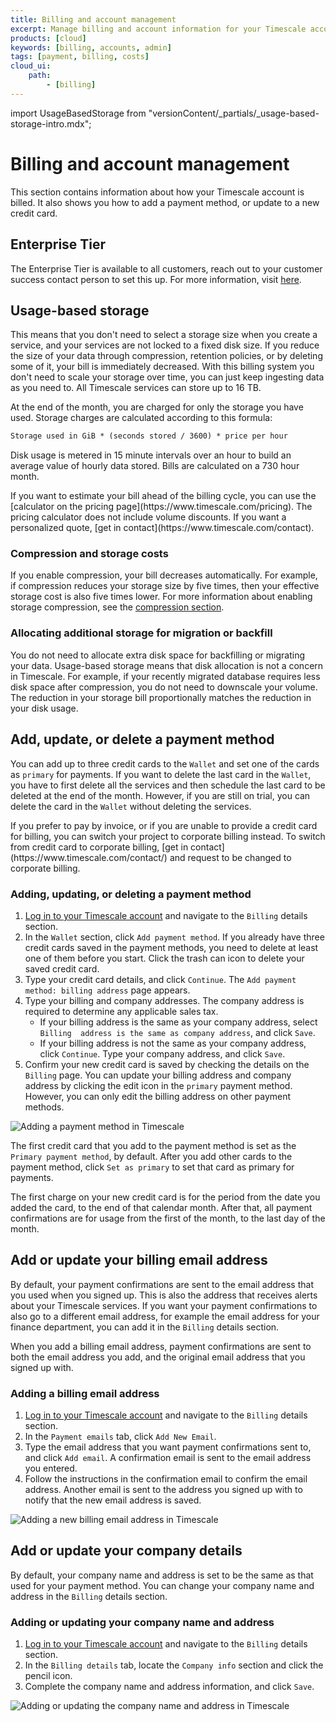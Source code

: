 ```yaml
---
title: Billing and account management
excerpt: Manage billing and account information for your Timescale account
products: [cloud]
keywords: [billing, accounts, admin]
tags: [payment, billing, costs]
cloud_ui:
    path:
        - [billing]
---
```


import UsageBasedStorage from "versionContent/_partials/_usage-based-storage-intro.mdx";

# Billing and account management

This section contains information about how your Timescale account is billed.
It also shows you how to add a payment method, or update to a new credit card.

## Enterprise Tier 

The Enterprise Tier is available to all customers, reach out to your customer success contact person to set this up. For more information, visit [here](https://www.timescale.com/enterprise).

## Usage-based storage

<UsageBasedStorage />

This means that you don't need to select a storage size when you create a
service, and your services are not locked to a fixed disk size. If you reduce
the size of your data through compression, retention policies, or by deleting
some of it, your bill is immediately decreased. With this billing system you
don't need to scale your storage over time, you can just keep ingesting data as
you need to. All Timescale services can store up to 16&nbsp;TB.

At the end of the month, you are charged for only the storage you have used. Storage
charges are calculated according to this formula:

```txt
Storage used in GiB * (seconds stored / 3600) * price per hour
```

Disk usage is metered in 15 minute intervals over an hour to build an average
value of hourly data stored. Bills are calculated on a 730 hour month.

<Highlight type="note">
If you want to estimate your bill ahead of the billing cycle, you can use the
[calculator on the pricing page](https://www.timescale.com/pricing).
The pricing calculator does not include volume discounts. If you want a
personalized quote, [get in contact](https://www.timescale.com/contact).
</Highlight>

### Compression and storage costs

If you enable compression, your bill decreases automatically. For example, if
compression reduces your storage size by five times, then your effective storage
cost is also five times lower. For more information about enabling storage
compression, see the [compression section][compression].

### Allocating additional storage for migration or backfill

You do not need to allocate extra disk space for backfilling or migrating your
data. Usage-based storage means that disk allocation is not a concern in
Timescale. For example, if your recently migrated database requires less disk
space after compression, you do not need to downscale your volume. The reduction
in your storage bill proportionally matches the reduction in your disk usage.

## Add, update, or delete a payment method

You can add up to three credit cards to the `Wallet` and set one of the cards as
`primary` for payments. If you want to delete the last card in the `Wallet`, you
have to first delete all the services and then schedule the last card to be
deleted at the end of the month. However, if you are still on trial, you can
delete the card in the `Wallet` without deleting the services.

<Highlight type="important">
If you prefer to pay by invoice, or if you are unable to provide a credit card
for billing, you can switch your project to corporate billing instead. To switch
from credit card to corporate billing,
[get in contact](https://www.timescale.com/contact/)
and request to be changed to corporate billing.
</Highlight>

<Procedure>

### Adding, updating, or deleting a payment method

1.  [Log in to your Timescale account][cloud-login] and navigate to
    the `Billing` details section.
1.  In the `Wallet` section, click `Add payment method`. If you already have
    three credit cards saved in the payment methods, you need to delete at least
    one of them before you start. Click the trash can icon to delete your saved
    credit card.
1.  Type your credit card details, and click `Continue`.
    The `Add payment method: billing address` page appears.
1.  Type your billing and company addresses. The company address is
    required to determine any applicable sales tax.
    *   If your billing address is the same as your company address, select
      `Billing  address is the same as company address`, and click `Save`.
    *   If your billing address is not the same as your company address, click
      `Continue`. Type your company address, and click `Save`.
1.  Confirm your new credit card is saved by checking the details on the
    `Billing` page.
    You can update your billing address and company address by clicking the edit
    icon in the `primary` payment method. However, you can only edit the billing
    address on other payment methods.

<img class="main-content__illustration"
 width={1375} height={944}
 src="https://assets.timescale.com/docs/images/tsc-add-creditcard.webp"
 alt="Adding a payment method in Timescale"/>

</Procedure>

The first credit card that you add to the payment method is set as the `Primary
payment method`, by default. After you add other cards to the payment method,
click `Set as primary` to set that card as primary for payments.

<Highlight type="note">
The first charge on your new credit card is for the period from the date you
added the card, to the end of that calendar month. After that, all payment
confirmations are for usage from the first of the month, to the last day of the
month.
</Highlight>

## Add or update your billing email address

By default, your payment confirmations are sent to the email
address that you used when you signed up. This is also the address that receives
alerts about your Timescale services. If you want your payment
confirmations to also go to a different email address, for example the email
address for your finance department, you can add it in the `Billing` details
section.

<Highlight type="note">
When you add a billing email address, payment confirmations are sent to both the
email address you add, and the original email address that you signed up with.
</Highlight>

<Procedure>

### Adding a billing email address

1.  [Log in to your Timescale account][cloud-login] and navigate to
    the `Billing` details section.
1.  In the `Payment emails` tab, click `Add New Email`.
1.  Type the email address that you want  payment confirmations
    sent to, and click `Add email`. A confirmation email is sent to the email
    address you entered.
1.  Follow the instructions in the confirmation email to confirm the email
    address. Another email is sent to the address you signed up with to notify
    that the new email address is saved.

<img class="main-content__illustration"
width={1375} height={944}
src="https://assets.timescale.com/docs/images/tsc-add-billing-email.webp"
alt="Adding a new billing email address in Timescale"/>

</Procedure>

## Add or update your company details

By default, your company name and address is set to be the same as that used for
your payment method. You can change your company name and address in the
`Billing` details section.

<Procedure>

### Adding or updating your company name and address

1.  [Log in to your Timescale account][cloud-login] and navigate to
    the `Billing` details section.
1.  In the `Billing details` tab, locate the `Company info` section and click
    the pencil icon.
1.  Complete the company name and address information, and click `Save`.

<img class="main-content__illustration"
width={1375} height={944}
src="https://assets.timescale.com/docs/images/tsc_edit_companyinfo.webp"
alt="Adding or updating the company name and address in Timescale"/>

</Procedure>

[cloud-login]: https://console.cloud.timescale.com/
[compression]: /use-timescale/:currentVersion:/compression/
